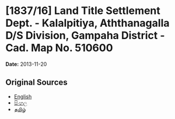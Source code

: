 # [1837/16] Land Title Settlement Dept. - Kalalpitiya, Aththanagalla D/S Division, Gampaha District - Cad. Map No. 510600

**Date:** 2013-11-20

## Original Sources

- [English](https://documents.gov.lk/view/extra-gazettes/2013/11/1837-16_E.pdf)
- [සිංහල](https://documents.gov.lk/view/extra-gazettes/2013/11/1837-16_S.pdf)
- [தமிழ்](https://documents.gov.lk/view/extra-gazettes/2013/11/1837-16_T.pdf)
